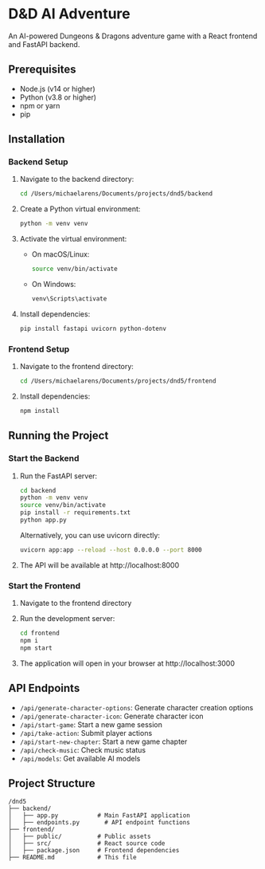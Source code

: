 # D&D AI Adventure

An AI-powered Dungeons & Dragons adventure game with a React frontend and FastAPI backend.

## Prerequisites

- Node.js (v14 or higher)
- Python (v3.8 or higher)
- npm or yarn
- pip

## Installation

### Backend Setup

1. Navigate to the backend directory:
   ```bash
   cd /Users/michaelarens/Documents/projects/dnd5/backend
   ```

2. Create a Python virtual environment:
   ```bash
   python -m venv venv
   ```

3. Activate the virtual environment:
   - On macOS/Linux:
     ```bash
     source venv/bin/activate
     ```
   - On Windows:
     ```bash
     venv\Scripts\activate
     ```

4. Install dependencies:
   ```bash
   pip install fastapi uvicorn python-dotenv
   ```

### Frontend Setup

1. Navigate to the frontend directory:
   ```bash
   cd /Users/michaelarens/Documents/projects/dnd5/frontend
   ```

2. Install dependencies:
   ```bash
   npm install
   ```

## Running the Project

### Start the Backend

1. Run the FastAPI server:
   ```bash
   cd backend
   python -m venv venv
   source venv/bin/activate
   pip install -r requirements.txt
   python app.py
   ```
   
   Alternatively, you can use uvicorn directly:
   ```bash
   uvicorn app:app --reload --host 0.0.0.0 --port 8000
   ```

3. The API will be available at http://localhost:8000

### Start the Frontend

1. Navigate to the frontend directory
2. Run the development server:
   ```bash
   cd frontend
   npm i
   npm start
   ```

3. The application will open in your browser at http://localhost:3000

## API Endpoints

- `/api/generate-character-options`: Generate character creation options
- `/api/generate-character-icon`: Generate character icon
- `/api/start-game`: Start a new game session
- `/api/take-action`: Submit player actions
- `/api/start-new-chapter`: Start a new game chapter
- `/api/check-music`: Check music status
- `/api/models`: Get available AI models

## Project Structure

```
/dnd5
├── backend/
│   ├── app.py           # Main FastAPI application
│   ├── endpoints.py       # API endpoint functions
├── frontend/
│   ├── public/          # Public assets
│   ├── src/             # React source code
│   ├── package.json     # Frontend dependencies
├── README.md            # This file
```
